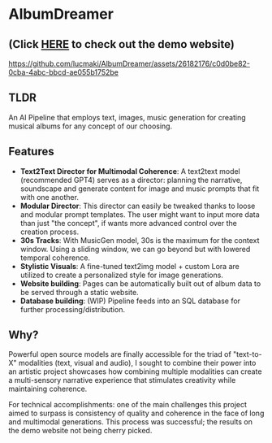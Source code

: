 # AlbumDreamer
## (Click [**HERE**](https://albumdreamer.netlify.app/) to check out the demo website)


https://github.com/lucmaki/AlbumDreamer/assets/26182176/c0d0be82-0cba-4abc-bbcd-ae055b1752be

## TLDR
An AI Pipeline that employs text, images, music generation for creating musical albums for any concept of our choosing.

## Features
- **Text2Text Director for Multimodal Coherence**: A text2text model (recommended GPT4) serves as a director: planning the narrative, soundscape and generate content for image and music prompts that fit with one another.
- **Modular Director**: This director can easily be tweaked thanks to loose and modular prompt templates. The user might want to input more data than just "the concept", if wants more advanced control over the creation process.
- **30s Tracks**: With MusicGen model, 30s is the maximum for the context window. Using a sliding window, we can go beyond but with lowered temporal coherence. 
- **Stylistic Visuals**: A fine-tuned text2img model + custom Lora are utilized to create a personalized style for image generations. 
- **Website building**: Pages can be automatically built out of album data to be served through a static website.
- **Database building**: (WIP) Pipeline feeds into an SQL database for further processing/distribution.
  
## Why?
Powerful open source models are finally accessible for the triad of "text-to-X" modalities (text, visual and audio), I sought to combine their power into an artistic project showcases how combining multiple modalities can create a multi-sensory narrative experience that stimulates creativity while maintaining coherence. 

For technical accomplishments: one of the main challenges this project aimed to surpass is consistency of quality and coherence in the face of long and multimodal generations. This process was successful; the results on the demo website not being cherry picked.
